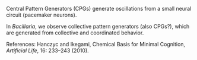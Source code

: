 Central Pattern Generators (CPGs) generate oscillations from a small neural circuit (pacemaker neurons).

In _Bacillaria_, we observe collective pattern generators (also CPGs?), which are generated from collective and coordinated behavior.

References:
Hanczyc and Ikegami, Chemical Basis for Minimal Cognition, _Artificial Life_, 16: 233–243 (2010).


